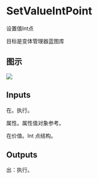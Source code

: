# SetValueIntPoint

设置值Int点

目标是变体管理器蓝图库

## 图示

![]($-20221218-21241158.png)

## Inputs

在。执行。

属性。属性值对象参考。

在价值。Int 点结构。  

## Outputs

出：执行。
